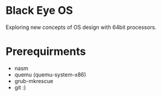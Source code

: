 # Black Eye OS

Exploring new concepts of OS design with 64bit processors.

# Prerequirments
* nasm
* quemu (quemu-system-x86)
* grub-mkrescue
* git :)
